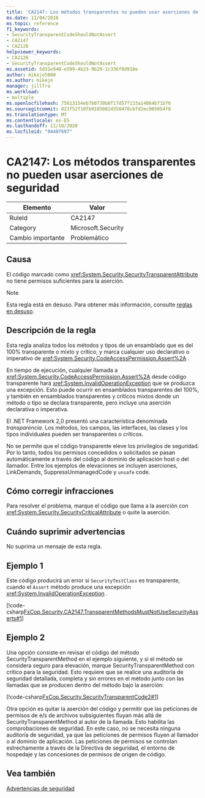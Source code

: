 ```yaml
---
title: 'CA2147: Los métodos transparentes no pueden usar aserciones de seguridad'
ms.date: 11/04/2016
ms.topic: reference
f1_keywords:
- SecurityTransparentCodeShouldNotAssert
- CA2147
- CA2128
helpviewer_keywords:
- CA2128
- SecurityTransparentCodeShouldNotAssert
ms.assetid: 5d31e940-e599-4b23-9b28-1c336f8d910e
author: mikejo5000
ms.author: mikejo
manager: jillfra
ms.workload:
- multiple
ms.openlocfilehash: 75813154eb7b0730b8f17d57f133a14864b71b76
ms.sourcegitcommit: 023f52f10fb91850824558478cbfd2ec965054f0
ms.translationtype: MT
ms.contentlocale: es-ES
ms.lasthandoff: 11/10/2020
ms.locfileid: "94407697"
---
```

# <a name="ca2147-transparent-methods-may-not-use-security-asserts"></a>CA2147: Los métodos transparentes no pueden usar aserciones de seguridad

|Elemento|Valor|
|-|-|
|RuleId|CA2147|
|Category|Microsoft.Security|
|Cambio importante|Problemático|

## <a name="cause"></a>Causa
El código marcado como <xref:System.Security.SecurityTransparentAttribute> no tiene permisos suficientes para la aserción.

> [!NOTE]
> Esta regla está en desuso. Para obtener más información, consulte [reglas en desuso](fxcop-unported-deprecated-rules.md).

## <a name="rule-description"></a>Descripción de la regla
Esta regla analiza todos los métodos y tipos de un ensamblado que es del 100% transparente o mixto y crítico, y marca cualquier uso declarativo o imperativo de <xref:System.Security.CodeAccessPermission.Assert%2A> .

En tiempo de ejecución, cualquier llamada a <xref:System.Security.CodeAccessPermission.Assert%2A> desde código transparente hará <xref:System.InvalidOperationException> que se produzca una excepción. Esto puede ocurrir en ensamblados transparentes del 100%, y también en ensamblados transparentes y críticos mixtos donde un método o tipo se declara transparente, pero incluye una aserción declarativa o imperativa.

El .NET Framework 2,0 presentó una característica denominada *transparencia*. Los métodos, los campos, las interfaces, las clases y los tipos individuales pueden ser transparentes o críticos.

No se permite que el código transparente eleve los privilegios de seguridad. Por lo tanto, todos los permisos concedidos o solicitados se pasan automáticamente a través del código al dominio de aplicación host o del llamador. Entre los ejemplos de elevaciones se incluyen aserciones, LinkDemands, SuppressUnmanagedCode y `unsafe` code.

## <a name="how-to-fix-violations"></a>Cómo corregir infracciones
Para resolver el problema, marque el código que llama a la aserción con <xref:System.Security.SecurityCriticalAttribute> o quite la aserción.

## <a name="when-to-suppress-warnings"></a>Cuándo suprimir advertencias
No suprima un mensaje de esta regla.

## <a name="example-1"></a>Ejemplo 1
Este código producirá un error si `SecurityTestClass` es transparente, cuando el `Assert` método produce una excepción <xref:System.InvalidOperationException> .

[!code-csharp[FxCop.Security.CA2147.TransparentMethodsMustNotUseSecurityAsserts#1](../code-quality/codesnippet/CSharp/ca2147-transparent-methods-may-not-use-security-asserts_1.cs)]

## <a name="example-2"></a>Ejemplo 2
Una opción consiste en revisar el código del método SecurityTransparentMethod en el ejemplo siguiente, y si el método se considera seguro para elevación, marque SecurityTransparentMethod con crítico para la seguridad. Esto requiere que se realice una auditoría de seguridad detallada, completa y sin errores en el método junto con las llamadas que se producen dentro del método bajo la aserción:

[!code-csharp[FxCop.Security.SecurityTransparentCode2#1](../code-quality/codesnippet/CSharp/ca2147-transparent-methods-may-not-use-security-asserts_2.cs)]

Otra opción es quitar la aserción del código y permitir que las peticiones de permisos de e/s de archivos subsiguientes fluyan más allá de SecurityTransparentMethod al autor de la llamada. Esto habilita las comprobaciones de seguridad. En este caso, no se necesita ninguna auditoría de seguridad, ya que las peticiones de permisos fluyen al llamador o al dominio de aplicación. Las peticiones de permisos se controlan estrechamente a través de la Directiva de seguridad, el entorno de hospedaje y las concesiones de permisos de origen de código.

## <a name="see-also"></a>Vea también
[Advertencias de seguridad](/dotnet/fundamentals/code-analysis/quality-rules/security-warnings)

